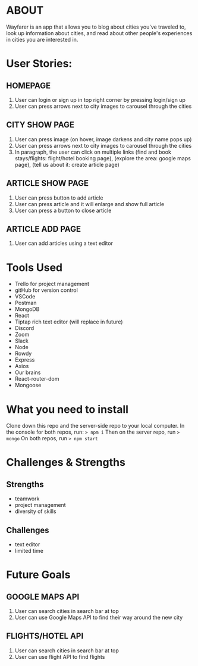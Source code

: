 # ABOUT
Wayfarer is an app that allows you to blog about cities you've traveled to, look up information about cities, and read about other people's experiences in cities you are interested in. 

# User Stories:

## HOMEPAGE
1. User can login or sign up in top right corner by pressing login/sign up
2. User can press arrows next to city images to carousel through the cities

## CITY SHOW PAGE
1. User can press image (on hover, image darkens and city name pops up)
2. User can press arrows next to city images to carousel through the cities
3. In paragraph, the user can click on multiple links (find and book stays/flights: flight/hotel booking page), (explore the area: google maps page), (tell us about it: create article page)

## ARTICLE SHOW PAGE
1. User can press button to add article
2. User can press article and it will enlarge and show full article
3. User can press a button to close article

## ARTICLE ADD PAGE
1. User can add articles using a text editor

# Tools Used
- Trello for project management
- gitHub for version control
- VSCode
- Postman
- MongoDB
- React
- Tiptap rich text editor (will replace in future)
- Discord
- Zoom
- Slack
- Node
- Rowdy
- Express
- Axios
- Our brains
- React-router-dom
- Mongoose

# What you need to install
Clone down this repo and the server-side repo to your local computer.
In the console for both repos, run:
```> npm i```
Then on the server repo, run
```> mongo```
On both repos, run
```> npm start```

# Challenges & Strengths
## Strengths
- teamwork
- project management
- diversity of skills

## Challenges
- text editor
- limited time

# Future Goals
## GOOGLE MAPS API
1. User can search cities in search bar at top
2. User can use Google Maps API to find their way around the new city

## FLIGHTS/HOTEL API
1. User can search cities in search bar at top
2. User can use flight API to find flights


